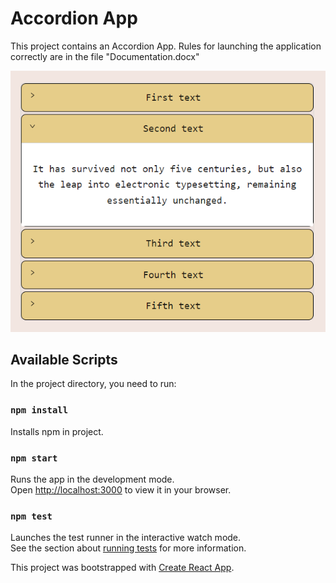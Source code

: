 # Accordion App

This project contains an Accordion App.
Rules for launching the application correctly are in the file "Documentation.docx"

![alt Скриншот](./public/Accordion.png)

## Available Scripts

In the project directory, you need to run:

### `npm install`
Installs npm in project.

### `npm start`

Runs the app in the development mode.\
Open [http://localhost:3000](http://localhost:3000) to view it in your browser.

### `npm test`

Launches the test runner in the interactive watch mode.\
See the section about [running tests](https://facebook.github.io/create-react-app/docs/running-tests) for more information.

This project was bootstrapped with [Create React App](https://github.com/facebook/create-react-app).
